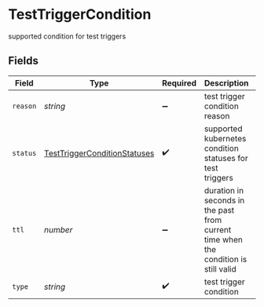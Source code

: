 # TestTriggerCondition

supported condition for test triggers


## Fields

| Field                                                                               | Type                                                                                | Required                                                                            | Description                                                                         | Example                                                                             |
| ----------------------------------------------------------------------------------- | ----------------------------------------------------------------------------------- | ----------------------------------------------------------------------------------- | ----------------------------------------------------------------------------------- | ----------------------------------------------------------------------------------- |
| `reason`                                                                            | *string*                                                                            | :heavy_minus_sign:                                                                  | test trigger condition reason                                                       | NewReplicaSetAvailable                                                              |
| `status`                                                                            | [TestTriggerConditionStatuses](../../models/shared/testtriggerconditionstatuses.md) | :heavy_check_mark:                                                                  | supported kubernetes condition statuses for test triggers                           |                                                                                     |
| `ttl`                                                                               | *number*                                                                            | :heavy_minus_sign:                                                                  | duration in seconds in the past from current time when the condition is still valid | 1                                                                                   |
| `type`                                                                              | *string*                                                                            | :heavy_check_mark:                                                                  | test trigger condition                                                              | Progressing                                                                         |